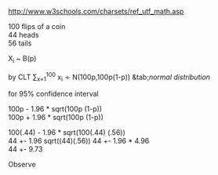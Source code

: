 http://www.w3schools.com/charsets/ref_utf_math.asp


100 flips of a coin  
44 heads  
56 tails 

X<sub>i</sub> ~ B(p)  

by CLT &sum;<sub>x=1</sub><sup>100</sup> x<sub>i</sub> &#8763; N(100p,100p(1-p))  &tab;<em>normal distribution</em>

for 95% confidence interval

100p - 1.96 * sqrt(100p (1-p))  
100p + 1.96 * sqrt(100p (1-p))  

100(.44) - 1.96 * sqrt(100(.44) (.56))   
44 +- 1.96 sqrt((44)(.56))
44 +- 1.96 * 4.96  
44 +- 9.73

Observe 
